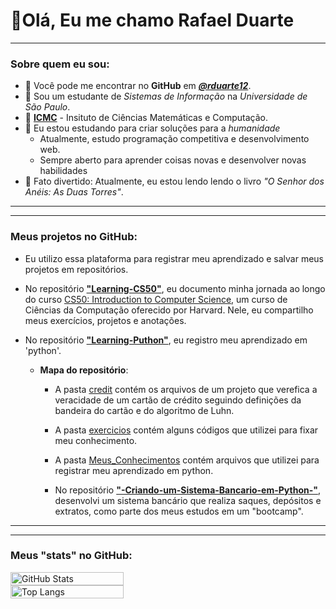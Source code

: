 # 👋Olá, Eu me chamo Rafael Duarte

---

### Sobre quem eu sou: 

- 🔭 Você pode me encontrar no **GitHub** em _**[@rduarte12](https://github.com/rduarte12)**_.
- 📑 Sou um estudante de _Sistemas de Informação_ na _Universidade de São Paulo_.
- 📒 **[ICMC](https://icmc.usp.br/)** - Insituto de Ciências Matemáticas e Computação.
- 🚩 Eu estou estudando para criar soluções para a _humanidade_
    - Atualmente, estudo programação competitiva e desenvolvimento web.
    - Sempre aberto para aprender coisas novas e desenvolver novas habilidades
- 📖 Fato divertido: Atualmente, eu estou lendo lendo o livro _"O Senhor dos Anéis: As Duas Torres"_.

---
---

### Meus projetos no **GitHub**:

- Eu utilizo  essa plataforma para registrar meu aprendizado e salvar meus projetos em repositórios.

- No repositório [**"Learning-CS50"**](https://github.com/rduarte12/Learning-Python), eu documento minha jornada ao longo do curso [CS50: Introduction to Computer Science](https://cs50.harvard.edu/), um curso de Ciências da Computação oferecido por Harvard. Nele, eu compartilho meus exercícios, projetos e anotações.

- No repositório [**"Learning-Puthon"**](https://github.com/rduarte12/Learning-Python), eu registro meu aprendizado em 'python'.
    - **Mapa do repositório**:

        - A pasta [credit](https://github.com/rduarte12/Learning-Python/tree/main/credit) contém os arquivos de um projeto que verefica a veracidade de um cartão de crédito seguindo definições da bandeira do cartão e do algoritmo de Luhn.

        - A pasta [exercicios](https://github.com/rduarte12/Learning-Python/tree/main/exercicios) contém alguns códigos que utilizei para fixar meu conhecimento.

        - A pasta [Meus_Conhecimentos](https://github.com/rduarte12/Learning-Python/tree/main/Meus_Conhecimentos) contém arquivos que utilizei para registrar meu aprendizado em python.

        - No repositório [**"-Criando-um-Sistema-Bancario-em-Python-"**](https://github.com/rduarte12/-Criando-um-Sistema-Bancario-em-Python-), desenvolvi um sistema bancário que realiza saques, depósitos e extratos, como parte dos meus estudos em um "bootcamp".

---
---

### Meus "stats" no **GitHub**:

<div style="display: flex; justify-content: center ; aling-items: center; flex-direction: column;">
  <img src="https://github-readme-stats.vercel.app/api?username=rduarte12&theme=transparent&bg_color=1C1C1C&border_color=000&show_icons=true&icon_color=30A3DC&title_color=ADD8E6&text_color=FFF" alt="GitHub Stats" style="width: 60%;">
  <img src="https://github-readme-stats-git-masterrstaa-rickstaa.vercel.app/api/top-langs/?username=rduarte12&layout=compact&bg_color=1C1C1C&border_color=000&title_color=ADD8E6&text_color=FFF" alt="Top Langs" style="width: 60%;">
</div>
